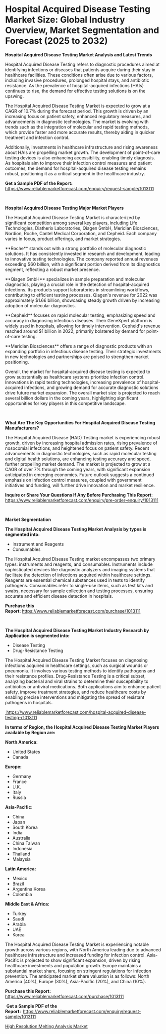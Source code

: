 <p><h1>Hospital Acquired Disease Testing Market Size: Global Industry Overview, Market Segmentation and Forecast (2025 to 2032)</h1></p><p><strong>Hospital Acquired Disease Testing Market Analysis and Latest Trends</strong></p>
<p><p>Hospital Acquired Disease Testing refers to diagnostic procedures aimed at identifying infections or diseases that patients acquire during their stay in healthcare facilities. These conditions often arise due to various factors, including invasive procedures, prolonged hospital stays, and antibiotic resistance. As the prevalence of hospital-acquired infections (HAIs) continues to rise, the demand for effective testing solutions is on the upswing.</p><p>The Hospital Acquired Disease Testing Market is expected to grow at a CAGR of 10.7% during the forecast period. This growth is driven by an increasing focus on patient safety, enhanced regulatory measures, and advancements in diagnostic technologies. The market is evolving with trends such as the integration of molecular and rapid testing methods, which provide faster and more accurate results, thereby aiding in quicker treatment and infection control.</p><p>Additionally, investments in healthcare infrastructure and rising awareness about HAIs are propelling market growth. The development of point-of-care testing devices is also enhancing accessibility, enabling timely diagnosis. As hospitals aim to improve their infection control measures and patient outcomes, the demand for hospital-acquired disease testing remains robust, positioning it as a critical segment in the healthcare industry.</p></p>
<p><strong>Get a Sample PDF of the Report:&nbsp;</strong> <a href="https://www.reliablemarketforecast.com/enquiry/request-sample/1013111?utm_campaign=1840&utm_medium=2&utm_source=Github&utm_content=ia&utm_term=06032025&utm_id=hospital-acquired-disease-testing">https://www.reliablemarketforecast.com/enquiry/request-sample/1013111</a></p>
<p>&nbsp;</p>
<p><strong>Hospital Acquired Disease Testing Major Market Players</strong></p>
<p><p>The Hospital Acquired Disease Testing Market is characterized by significant competition among several key players, including Life Technologies, Diatherix Laboratories, Qiagen GmbH, Meridian Biosciences, Nordion, Roche, Cantel Medical Corporation, and Cepheid. Each company varies in focus, product offerings, and market strategies.</p><p>**Roche** stands out with a strong portfolio of molecular diagnostic solutions. It has consistently invested in research and development, leading to innovative testing technologies. The company reported annual revenues exceeding $60 billion, with a significant portion derived from its diagnostics segment, reflecting a robust market presence.</p><p>**Qiagen GmbH** specializes in sample preparation and molecular diagnostics, playing a crucial role in the detection of hospital-acquired infections. Its products support laboratories in streamlining workflows, contributing to efficient testing processes. Qiagen's revenue for 2022 was approximately $1.66 billion, showcasing steady growth driven by increasing adoption of molecular diagnostics.</p><p>**Cepheid** focuses on rapid molecular testing, emphasizing speed and accuracy in diagnosing infectious diseases. Their GeneXpert platform is widely used in hospitals, allowing for timely intervention. Cepheid's revenue reached around $1 billion in 2022, primarily bolstered by demand for point-of-care testing.</p><p>**Meridian Biosciences** offers a range of diagnostic products with an expanding portfolio in infectious disease testing. Their strategic investments in new technologies and partnerships are poised to strengthen market positioning.</p><p>Overall, the market for hospital-acquired disease testing is expected to grow substantially as healthcare systems prioritize infection control. Innovations in rapid testing technologies, increasing prevalence of hospital-acquired infections, and growing demand for accurate diagnostic solutions drive future market expansion. The overall market size is projected to reach several billion dollars in the coming years, highlighting significant opportunities for key players in this competitive landscape.</p></p>
<p>&nbsp;</p>
<p><strong>What Are The Key Opportunities For Hospital Acquired Disease Testing Manufacturers?</strong></p>
<p><p>The Hospital Acquired Disease (HAD) Testing market is experiencing robust growth, driven by increasing hospital admission rates, rising prevalence of nosocomial infections, and heightened focus on patient safety. Recent advancements in diagnostic technologies, such as rapid molecular testing and digital health solutions, are enhancing testing accuracy and speed, further propelling market demand. The market is projected to grow at a CAGR of over 7% through the coming years, with significant expansion anticipated in emerging economies. Future outlook suggests a continued emphasis on infection control measures, coupled with government initiatives and funding, will further drive innovation and market resilience.</p></p>
<p><strong>Inquire or Share Your Questions If Any Before Purchasing This Report:</strong> <a href="https://www.reliablemarketforecast.com/enquiry/pre-order-enquiry/1013111?utm_campaign=1840&utm_medium=2&utm_source=Github&utm_content=ia&utm_term=06032025&utm_id=hospital-acquired-disease-testing">https://www.reliablemarketforecast.com/enquiry/pre-order-enquiry/1013111</a></p>
<p>&nbsp;</p>
<p><strong>Market Segmentation</strong></p>
<p><strong>The Hospital Acquired Disease Testing Market Analysis by types is segmented into:</strong></p>
<p><ul><li>Instrument and Reagents</li><li>Consumables</li></ul></p>
<p><p>The Hospital Acquired Disease Testing market encompasses two primary types: instruments and reagents, and consumables. Instruments include sophisticated devices like diagnostic analyzers and imaging systems that facilitate the detection of infections acquired within healthcare settings. Reagents are essential chemical substances used in tests to identify pathogens. Consumables refer to single-use items, such as test kits and swabs, necessary for sample collection and testing processes, ensuring accurate and efficient disease detection in hospitals.</p></p>
<p><strong>Purchase this Report:&nbsp;</strong><a href="https://www.reliablemarketforecast.com/purchase/1013111?utm_campaign=1840&utm_medium=2&utm_source=Github&utm_content=ia&utm_term=06032025&utm_id=hospital-acquired-disease-testing">https://www.reliablemarketforecast.com/purchase/1013111</a></p>
<p>&nbsp;</p>
<p><strong>The Hospital Acquired Disease Testing Market Industry Research by Application is segmented into:</strong></p>
<p><ul><li>Disease Testing</li><li>Drug-Resistance Testing</li></ul></p>
<p><p>The Hospital Acquired Disease Testing Market focuses on diagnosing infections acquired in healthcare settings, such as surgical wounds or pneumonia. It involves various testing methods to identify pathogens and their resistance profiles. Drug-Resistance Testing is a critical subset, analyzing bacterial and viral strains to determine their susceptibility to antibiotics or antiviral medications. Both applications aim to enhance patient safety, improve treatment strategies, and reduce healthcare costs by enabling precise interventions and mitigating the spread of resistant pathogens in hospitals.</p></p>
<p><a href="https://www.reliablemarketforecast.com/hospital-acquired-disease-testing-r1013111?utm_campaign=1840&utm_medium=2&utm_source=Github&utm_content=ia&utm_term=06032025&utm_id=hospital-acquired-disease-testing">&nbsp;https://www.reliablemarketforecast.com/hospital-acquired-disease-testing-r1013111</a></p>
<p><strong>In terms of Region, the Hospital Acquired Disease Testing Market Players available by Region are:</strong></p>
<p>
    <p> <strong> North America: </strong>
        <ul>
            <li>United States</li>
            <li>Canada</li>
        </ul>
        </p> 
    <p> <strong> Europe: </strong>
        <ul>
            <li>Germany</li>
            <li>France</li>
            <li>U.K.</li>
            <li>Italy</li>
            <li>Russia</li>
        </ul>
        </p> 
    <p> <strong> Asia-Pacific: </strong>
        <ul>
            <li>China</li>
            <li>Japan</li>
            <li>South Korea</li>
            <li>India</li>
            <li>Australia</li>
            <li>China Taiwan</li>
            <li>Indonesia</li>
            <li>Thailand</li>
            <li>Malaysia</li>
        </ul>
        </p> 
    <p> <strong> Latin America: </strong>
        <ul>
            <li>Mexico</li>
            <li>Brazil</li>
            <li>Argentina Korea</li>
            <li>Colombia</li>
        </ul>
        </p> 
    <p> <strong> Middle East & Africa: </strong>
        <ul>
            <li>Turkey</li>
            <li>Saudi</li>
            <li>Arabia</li>
            <li>UAE</li>
            <li>Korea</li>
        </ul>
    </p>
    </p>
<p><p>The Hospital Acquired Disease Testing Market is experiencing notable growth across various regions, with North America leading due to advanced healthcare infrastructure and increased funding for infection control. Asia-Pacific is projected to show significant expansion, driven by rising healthcare investments and population growth. Europe maintains a substantial market share, focusing on stringent regulations for infection prevention. The anticipated market share valuation is as follows: North America (40%), Europe (30%), Asia-Pacific (20%), and China (10%).</p></p>
<p><strong>Purchase this Report: </strong><a href="https://www.reliablemarketforecast.com/purchase/1013111?utm_campaign=1840&utm_medium=2&utm_source=Github&utm_content=ia&utm_term=06032025&utm_id=hospital-acquired-disease-testing">https://www.reliablemarketforecast.com/purchase/1013111</a></p>
<p>&nbsp;<strong>Get a Sample PDF of the Report:&nbsp;&nbsp;</strong><a href="https://www.reliablemarketforecast.com/enquiry/request-sample/1013111?utm_campaign=1840&utm_medium=2&utm_source=Github&utm_content=ia&utm_term=06032025&utm_id=hospital-acquired-disease-testing">https://www.reliablemarketforecast.com/enquiry/request-sample/1013111</a></p>
<p><strong></strong></p>
<p><p><a href="https://github.com/vimar16th/Market-Research-Report-List-7/blob/main/high-resolution-melting-analysis-market.md?utm_campaign=1840&utm_medium=2&utm_source=Github&utm_content=ia&utm_term=06032025&utm_id=hospital-acquired-disease-testing">High Resolution Melting Analysis Market</a></p></p>